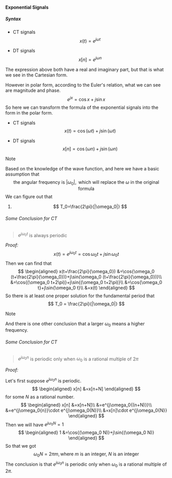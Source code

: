 #### Exponential Signals

##### Syntax

- CT signals
  $$
  x(t) = e^{j\omega t}
  $$

- DT signals
  $$
  x[n]=e^{j\omega n}
  $$

The expression above both have a real and imaginary part, but that is what we see in the Cartesian form.

However in polar form, according to the Euler's relation, what we can see are magnitude and phase.
$$
e^{jx}=\cos{x}+j\sin{x}
$$
So here we can transform the formula of the exponential signals into the form in the polar form.

- CT signals 
  $$
  x(t)=\cos(\omega t)+j\sin(\omega t)
  $$

- DT signals
  $$
  x[n]=\cos(\omega n)+j\sin(\omega n)
  $$

> [!NOTE]
>
> Based on the knowledge of the wave function, and here we have a basic assumption that 
> $$
> \text{the angular frequency is } |\omega_0|,\text{ which will replace the $\omega$ in the original formula}
> $$
> We can figure out that 
>
> 1. $$
>    T_0=\frac{2\pi}{|\omega_0|}
>    $$

###### Some Conclusion for CT

> $e^{j\omega_0 t}$ is always periodic

*Proof:*
$$
x(t)=e^{j\omega_0 t}=\cos{\omega_0 t}+j\sin{\omega_0 t}
$$
Then we can find that 
$$
\begin{aligned}
x(t+\frac{2\pi}{\omega_0})
&=\cos{\omega_0 (t+\frac{2\pi}{\omega_0})}+j\sin{\omega_0 (t+\frac{2\pi}{\omega_0})}\\
&=\cos{(\omega_0 t+2\pi)}+j\sin{(\omega_0 t+2\pi)}\\
&=\cos{\omega_0 t}+j\sin{\omega_0 t}\\
&=x(t)
\end{aligned}
$$
So there is at least one proper solution for the fundamental period that 
$$
T_0 = \frac{2\pi}{|\omega_0|}
$$

> [!NOTE]
>
> And there is one other conclusion that a larger $\omega_0$ means a higher frequency.

###### Some Conclusion for CT

> $e^{j\omega_0 n}$ is periodic only when $\omega_0$ is a rational multiple of $2\pi$

*Proof:*

Let's first suppose $e^{j\omega_0 n}$ is periodic.
$$
\begin{aligned}
x[n]
&=x[n+N]
\end{aligned}
$$
for some $N$ as a rational number.
$$
\begin{aligned}
x[n]
&=x[n+N]\\
&=e^{j\omega_0{(n+N)}}\\
&=e^{j\omega_0{n}}\cdot e^{j\omega_0{N}}\\
&=x[n]\cdot e^{j\omega_0{N}}
\end{aligned}
$$
Then we will have $e^{j\omega_0{N}}=1$
$$
\begin{aligned}
1 
&=\cos{(\omega_0 N)}+j\sin{(\omega_0 N)}
\end{aligned}
$$
So that we got 
$$
\omega_0 N = 2\pi m, \text{where $m$ is an integer, $N$ is an integer}
$$
The conclusion is that $e^{j\omega_0 n}$ is periodic only when $\omega_0$ is a rational multiple of $2\pi$.




